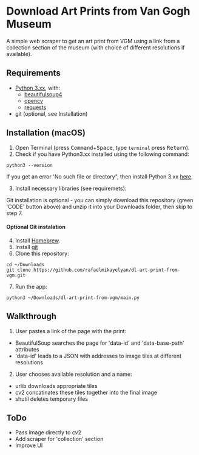 # Download Art Prints from Van Gogh Museum
A simple web scraper to get an art print from VGM using a link from a collection section of the museum (with choice of different resolutions if available).

## Requirements

* [Python 3.xx](https://realpython.com/installing-python/), with:
  * [beautifulsoup4](https://pypi.org/project/beautifulsoup4/)
  * [opencv](https://pypi.org/project/opencv-python/)
  * [requests](https://pypi.org/project/requests/)
* git (optional, see Installation)

## Installation (macOS)

1. Open Terminal (press <kbd>Command</kbd>+<kbd>Space</kbd>, type ``` terminal ``` press <kbd>Return</kbd>).
2. Check if you have Python3.xx installed using the following command:
```
python3 --version
```
If you get an error 'No such file or directory", then install Python 3.xx [here](https://realpython.com/installing-python/).

3. Install necessary libraries (see requiremets):

Git installation is optional - you can simply download this repository (green 'CODE' button above) and unzip it into your Downloads folder, then skip to step 7.

#### Optional Git instalation

4. Install [Homebrew](https://brew.sh).
5. Install [git](https://formulae.brew.sh/formula/git#default)
6. Clone this repository:
```
cd ~/Downloads
git clone https://github.com/rafaelmikayelyan/dl-art-print-from-vgm.git
```

7. Run the app:
```
python3 ~/Downloads/dl-art-print-from-vgm/main.py
```

## Walkthrough
1. User pastes a link of the page with the print:
  * BeautifulSoup searches the page for 'data-id' and 'data-base-path' attributes
  * 'data-id' leads to a JSON with addresses to image tiles at different resolutions

2. User chooses available resolution and a name:
  * urlib downloads appropriate tiles
  * cv2 concatinates these tiles together into the final image
  * shutil deletes temporary files


## ToDo
- Pass image directly to cv2
- Add scraper for 'collection' section
- Improve UI
